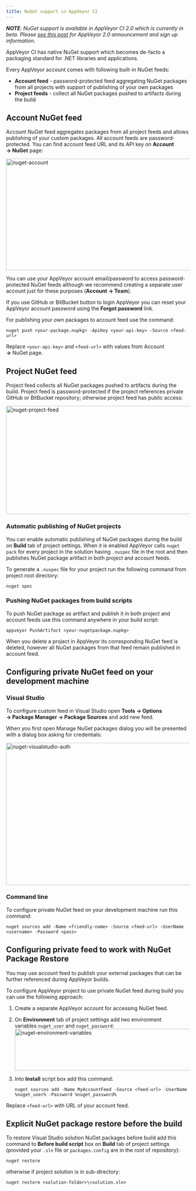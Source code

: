 ```yaml
---
title: NuGet support in AppVeyor CI
---
```


<em>**NOTE**: NuGet support is available in AppVeyor CI 2.0 which is currently in beta. Please <a title="AppVeyor 2.0: dedicated build VMs, parallel testing, NuGet, deployment and more" href="/blog/2014/02/19/appveyor-20-dedicated-build-vms-parallel-testing-nuget-deployment/">see this post</a> for AppVeyor 2.0 announcement and sign up information.</em>

AppVeyor CI has native NuGet support which becomes de-facto a packaging standard for .NET libraries and applications.

Every AppVeyor account comes with following built-in NuGet feeds:

* **Account feed** - password-protected feed aggregating NuGet packages from all projects with support of publishing of your own packages
* **Project feeds** - collect all NuGet packages pushed to artifacts during the build

## Account NuGet feed

Account NuGet feed aggregates packages from all project feeds and allows publishing of your custom packages. All account feeds are password-protected. You can find account feed URL and its API key on **Account → NuGet** page:

<img alt="nuget-account" src="/assets/images/posts/nuget-support/nuget-account.png" width="584" height="305">

You can use your AppVeyor account email/password to access password-protected NuGet feeds although we recommend creating a separate user account just for these purposes (**Account → Team**).

If you use GitHub or BitBucket button to login AppVeyor you can reset your AppVeyor account password using the **Forgot password** link.

For publishing your own packages to account feed use the command:

```text
nuget push <your-package.nupkg> -ApiKey <your-api-key> -Source <feed-url>
```

Replace `<your-api-key>` and `<feed-url>` with values from Account **→** NuGet page.

## Project NuGet feed

Project feed collects all NuGet packages pushed to artifacts during the build. Project feed is password-protected if the project references private GitHub or BitBucket repository; otherwise project feed has public access:

<img alt="nuget-project-feed" src="/assets/images/posts/nuget-support/nuget-project-feed1.png" width="584" height="296">

### Automatic publishing of NuGet projects

You can enable automatic publishing of NuGet packages during the build on **Build** tab of project settings. When it is enabled AppVeyor calls `nuget pack` for every project in the solution having `.nuspec` file in the root and then publishes NuGet package artifact in both project and account feeds.

To generate a `.nuspec` file for your project run the following command from project root directory:

```text
nuget spec
```

### Pushing NuGet packages from build scripts

To push NuGet package as artifact and publish it in both project and account feeds use this command
anywhere in your build script:

```text
appveyor PushArtifact <your-nugetpackage.nupkg>
```

When you delete a project in AppVeyor its corresponding NuGet feed is deleted, however all NuGet
packages from that feed remain published in account feed.

## Configuring private NuGet feed on your development machine

### Visual Studio

To configure custom feed in Visual Studio open **Tools → Options → Package Manager → Package Sources** and add new feed.

When you first open Manage NuGet packages dialog you will be presented with a dialog box asking for credentials:

<img alt="nuget-visualstudio-auth" src="/assets/images/docs/nuget-visualstudio-auth.png" width="584" height="389">

### Command line

To configure private NuGet feed on your development machine run this command:

```text
nuget sources add -Name <friendly-name> -Source <feed-url> -UserName <username> -Password <pass>
```

## Configuring private feed to work with NuGet Package Restore

You may use account feed to publish your external packages that can be further referenced during AppVeyor builds.

To configure AppVeyor project to use private NuGet feed during build you can use the following approach:

1. Create a separate AppVeyor account for accessing NuGet feed.
2. On **Environment** tab of project settings add two environment variables `nuget_user` and `nuget_password`:
   <img alt="nuget-environment-variables" src="/assets/images/docs/nuget-environment-variables.png" width="584" height="114">
3. Into **Install** script box add this command:

    ```text
    nuget sources add -Name MyAccountFeed -Source <feed-url> -UserName %nuget_user% -Password %nuget_password%
    ```

Replace `<feed-url>` with URL of your account feed.

## Explicit NuGet package restore before the build

To restore Visual Studio solution NuGet packages before build add this command to **Before build script** box on **Build** tab of project settings (provided your `.sln` file or `packages.config` are in the root of repository):

```text
nuget restore
```

otherwise if project solution is in sub-directory:

```text
nuget restore <solution-folder>\<solution.sln>
```
